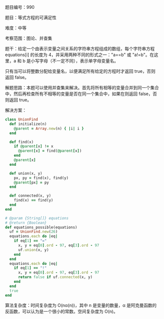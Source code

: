 题目编号：990

题目：等式方程的可满足性

难度：中等

考察范围：图论、并查集

题干：给定一个由表示变量之间关系的字符串方程组成的数组，每个字符串方程 equations[i] 的长度为 4，并采用两种不同的形式之一："a==b" 或 "a!=b"。在这里，a 和 b 是小写字母（不一定不同），表示单字母变量名。

只有当可以将整数分配给变量名，以便满足所有给定的方程时才返回 true，否则返回 false。 

解题思路：本题可以使用并查集来解决。首先将所有相等的变量合并到同一个集合中，然后再检查所有不相等的变量是否在同一个集合中，如果在则返回 false，否则返回 true。

解决方案：

```ruby
class UnionFind
  def initialize(n)
    @parent = Array.new(n) { |i| i }
  end

  def find(x)
    if @parent[x] != x
      @parent[x] = find(@parent[x])
    end
    @parent[x]
  end

  def union(x, y)
    px, py = find(x), find(y)
    @parent[px] = py
  end

  def connected(x, y)
    find(x) == find(y)
  end
end

# @param {String[]} equations
# @return {Boolean}
def equations_possible(equations)
  uf = UnionFind.new(26)
  equations.each do |eq|
    if eq[1] == "="
      x, y = eq[0].ord - 97, eq[3].ord - 97
      uf.union(x, y)
    end
  end
  equations.each do |eq|
    if eq[1] == "!"
      x, y = eq[0].ord - 97, eq[3].ord - 97
      return false if uf.connected(x, y)
    end
  end
  true
end
```

算法复杂度：时间复杂度为 O(nα(n))，其中 n 是变量的数量，α 是阿克曼函数的反函数，可以认为是一个很小的常数。空间复杂度为 O(n)。